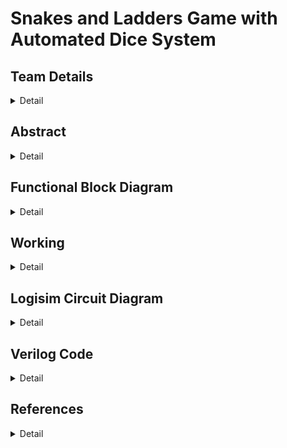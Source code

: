 # Snakes and Ladders Game with Automated Dice System


<!-- First Section -->
## Team Details
<details>
  <summary>Detail</summary>

  > Semester: 3rd Sem B. Tech. CSE

  > Section: S1

  > Team ID: T4

  Member-1: Kashish Prajapat , 231CS129 . kashishprajapat.231cs129@nitk.edu.in 

  Member-2: Vaishnavi Khade , 231CS130 . khadevaishnavi.231cs130@nitk.edu.in

  Member-3: Anurag  Wagh  , 231CS166 . waghanuragarjun.231cs166@nitk.edu.in 
</details>

<!-- Second Section -->
## Abstract
<details>
  <summary>Detail</summary>
  
  >**Motivation:**
Snake and Ladder has been a classical board game, enjoyed by children and adult alike. However, the old version of the game can feel too simple, especially when today we are surrounded by technology and it has become a big part in our lives.by adding technology to the game, we can make it more exciting, fun and educational. So the goal is to combine this classical board game with modern technology which will provide more features to the game, thus making it more interactive to keep players interested while they are playing.


>**Problem Statement:**
It will be a multiplayer game. -The board consists of 100 squares arranged in a 10x10 grid.The positions of snakes and ladders will be predefined,in which when a ladder is encountered player moves higher in the game while when a snake is encountered the player goes down.The players move according to the result of an automated dice.After each dice roll, the system should check whether the new position corresponds to a snake or a ladder. If so, the player’s position should be adjusted accordingly.Finish in the game is detected when a player reaches exactly square 100, indicating the end of the game.


>**Features:**
The digital Snakes and Ladders game system incorporates several interactive and engaging features. Light indicators at the start and end points of snakes and ladders help players track their movements visually. A time tracker is integrated to monitor the game duration. Upon winning, a sound effect enhances the excitement, signaling the game’s completion. Additionally, an automated dice system is implemented, removing manual rolls and ensuring a seamless gaming experience. These features create a smooth and dynamic gameplay environment .

</details>

## Functional Block Diagram
<details>
  <summary>Detail</summary>
  
  <img src="https://github.com/user-attachments/assets/87c3e93b-710c-4d24-b5b7-8bbfa6ba6934" alt="Functional Block Diagram" width="1500" />
  
</details>


<!-- Third Section -->
## Working
<details>
  <summary>Detail</summary
          
The goal of the game is to navigate a player from the starting position (0) to the winning position (100) based on dice rolls while encountering snakes that bring the player back and ladders that advance the player forward.

The design consists of the following key modules:
•	Dice Roll Module: This module simulates rolling a dice. On each clock cycle, it generates a random value between 1 and 6. The dice value resets to 1 when the game resets.
	•	Position Tracker Module: This module updates the player’s position based on the rolled dice value. If adding the dice value to the current position exceeds 100, the position remains unchanged, preventing overshooting the win condition.
	•	Snakes and Ladders Adjustment Module: This module adjusts the player’s position when they land on specific squares. If a player lands on a snake’s mouth, they move down to its tail; if they land on a ladder’s base, they climb to its top.
	•	Game End Detection Module: This module checks if the player’s position is exactly 100, which indicates a win. If so, it signals that the game is over.
	•	Top-Level Game Module: This central module orchestrates the interaction between the other modules. It updates the player’s position based on the results of the dice roll and checks for a win condition, all triggered by the clock cycles.

Working:
	•	Initialization: The player starts at position 0. Upon reset, the game initializes the player position and prepares for a new game.
	•	Dice Rolling: The dice roll is triggered on each clock cycle, producing a value from 1 to 6.
	•	Position Update: The position tracker updates the player’s position based on the rolled value. It ensures that the position does not exceed 100.
	•	Snakes and Ladders Check: After updating the position, the game checks for any snakes or ladders affecting the player’s new position.
	•	Win Check: After updating the position, the game checks if the player has reached position 100, indicating victory.

Working
1.Truth Table
Each row in the truth table shows the player's current state, the dice roll, the new state if no ladder or snake is present, whether a ladder/snake exists, and the final state after adjusting for snakes or ladders.



2.State Diagrams
• Each state represents the current position of the player on the board.
• Inputs: Dice roll (values from 1 to 6)
• Outputs: Updated player position based on the dice roll, and whether the player lands on a ladder (go up) or a snake (go down).
• Transitions: If the player lands on a ladder, the state jumps to a higher value.
If they land on a snake, the state moves to a lower value.
• Eg. State 5 → Dice Roll 3 → State 8
• State 17 → Snake to State 7 (fall)

  > 
</details>

<!-- Fourth Section -->
## Logisim Circuit Diagram
<details>
  <summary>Detail</summary>
  
  <img src="https://github.com/user-attachments/assets/b0157b2d-0fc5-4413-b083-39321ec24bbf" alt="Logisim Circuit Diagram" width="300" />
  
Stepwise Logisim Circuit Design:
1: Dice Roll Logic
The  random generator generates a random  value between 1 and 6. In Logisim, this can be simulated using a counter and a button for the player to "roll" the dice. Each time the button is pressed, the dice rolls.

 
2: Player Position Tracker
Create a register to hold player position.Add the dice value to the player’s current position to get the new position.The player's position is updated after every dice roll, and we use an adder to calculate the new position.Set a comparator to check if the player position + dice value is greater than 100.
If the position exceeds 100, reset the player position to the current value (no movement).
This module handles adjusting the player's position when they land on a snake or ladder.


3.Snakes And Ladders:This module detects when and if a player lands on a snake or ladder. comparator is used for each snake and ladder.The output of the player position register to the input of each comparator.Each comparator  checks for specific positions where snakes or ladders are located.The comparator output is connected to a multiplexer input and multiplexer’s output to player position register.This will result into adjusting the player’s position according to the snake or ladder.


4.Game End Detection:The player position register is now connected to another comparator.And it is set  to check if the player position equals 100.	The output of this comparator is connected to an LED.It will light up when the player wins

5.Clock and Reset:A clock is used to generate a pulse for the game to proceed.A reset button is also used to reset the game.
  > 
</details>

<!-- Fifth Section -->
## Verilog Code
<details>
  <summary>Detail</summary>
. Dice Roll Module
This module simulates a dice roll with values ranging from 1 to 6. On each positive edge of the clock or when a reset occurs, the dice value is updated. If reset is active, the dice value resets to 1. Otherwise, it increments cyclically to simulate a dice roll, wrapping back to 1 after reaching 6.

 
2. Position Tracker Module
This module updates the player’s position based on the dice roll. It checks if the sum of the current position and the dice value exceeds 100. If the sum is valid, the new position is updated. If not, the player stays at the same position to ensure the position does not exceed 100.


3. Snakes and Ladders Adjustment Module
This module adjusts the player’s position if it lands on a snake or ladder. Using a case statement, it maps specific positions to new ones. For example, landing on 17 moves the player back to 7 (snake), while landing on 28 moves them to 84 (ladder). If the position does not correspond to a snake or ladder, the position remains unchanged.


4. Game End Detection Module
This module checks if the player has won the game. If the player’s position equals 100, the win signal is set to 1, indicating victory. Otherwise, the signal remains 0.

5. Top-Level Game Module
This module integrates the dice, position tracker, snakes and ladders adjustment, and game end detection modules. It updates the player’s position and win status on each clock cycle. If reset is activated, the player’s position resets to 0. Otherwise, the position is updated based on the dice roll and adjusted for any snakes or ladders.


6.. Testbench Module
The testbench simulates the complete game system. It initializes the clock and reset signals, toggling the clock every 5 time units. After 10 units, the reset is deactivated to start the game. The simulation runs , during which the player’s position and win status are continuously monitored. The testbench helps ensure the game logic works as expected by displaying the position and win status at each time step.

This design efficiently models  snakes and ladders game in Verilog, using modular components for easy testing and simulation.
  >
</details>

## References
<details>
  <summary>Detail</summary>
  
1. Raghuram42,Snake and Ladders LLD. GitHub: https://github.com/Raghuram42/snakeandladdersLLD
2. rajpatel5,Snakes and Ladder. GitHub: https://github.com/rajpatel5/SnakesAndLadder
3. YouTube Video: https://www.youtube.com/watch?v=NLzZQ3ROa7Q
4. Digital Design, M. Morris Mano, 5th Edition.
2. Verilog HDL, Samir Palnitkar, 2nd Edition.
3. Logisim User Guide: http://www.cburch.com/logisim/
   
</details>


